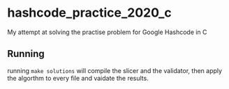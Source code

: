 # hashcode_practice_2020_c
My attempt at solving the practise problem for Google Hashcode in C

## Running
running `make solutions` will compile the slicer and the validator, then apply the algorthm to every file and vaidate the results.
